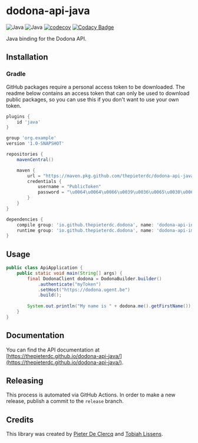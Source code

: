 # dodona-api-java

![Java](https://github.com/thepieterdc/dodona-api-java/workflows/Java/badge.svg)
![Java](https://github.com/thepieterdc/dodona-api-java/workflows/Integration/badge.svg)
[![codecov](https://codecov.io/gh/thepieterdc/dodona-api-java/branch/master/graph/badge.svg)](https://codecov.io/gh/thepieterdc/dodona-api-java)
[![Codacy Badge](https://api.codacy.com/project/badge/Grade/4a532059319a41279261932ea9543692)](https://www.codacy.com/manual/thepieterdc/dodona-api-java)

Java binding for the Dodona API.

## Installation

### Gradle
GitHub packages require a personal access token to be downloaded. The readme below contains an access token that can only be used to download public packages, so you can use this if you don't want to use your own token.
```gradle
plugins {
    id 'java'
}

group 'org.example'
version '1.0-SNAPSHOT'

repositories {
    mavenCentral()

    maven {
        url = "https://maven.pkg.github.com/thepieterdc/dodona-api-java"
        credentials {
            username = "PublicToken"
            password = "\u0064\u0064\u0066\u0039\u0036\u0065\u0030\u0063\u0061\u0032\u0066\u0065\u0032\u0039\u0033\u0033\u0036\u0030\u0035\u0062\u0031\u0033\u0031\u0035\u0038\u0063\u0061\u0064\u0061\u0033\u0030\u0031\u0030\u0035\u0062\u0037\u0035\u0032\u0066\u0061"
        }
    }
}

dependencies {
    compile group: 'io.github.thepieterdc.dodona', name: 'dodona-api-interface', version: '1.9.3'
    runtime group: 'io.github.thepieterdc.dodona', name: 'dodona-api-impl', version: '1.9.3'
}
```

## Usage
```java
public class ApiApplication {
    public static void main(String[] args) {
		final DodonaClient dodona = DodonaBuilder.builder()
			.authenticate("myToken")
			.setHost("https://dodona.ugent.be")
			.build();
		
		System.out.println("My name is " + dodona.me().getFirstName());
    }
}
```

## Documentation
You can find the API documentation at [https://thepieterdc.github.io/dodona-api-java/](https://thepieterdc.github.io/dodona-api-java/).

## Releasing
This process is automated via GitHub Actions. In order to make a new release, publish a commit to the `release` branch.

## Credits
This library was created by [Pieter De Clercq](https://thepieterdc.github.io/) and [Tobiah Lissens](https://github.com/darktilrisen).
